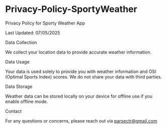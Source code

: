 # Privacy-Policy-SportyWeather
Privacy Policy for Sporty Weather App

Last Updated: 07/05/2025

Data Collection

We collect your location data to provide accurate weather information.

Data Usage

Your data is used solely to provide you with weather information and OSI (Optimal Sports Index) scores.
We do not share your data with third parties.

Data Storage

Weather data can be stored locally on your device for offline use if you enable offline mode.

Contact

For any questions or concerns, please reach out via parsectr@gmail.com
